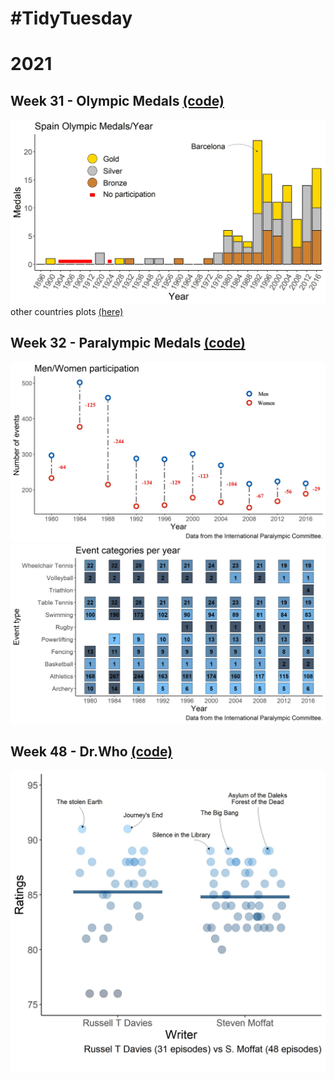 # #TidyTuesday
# 2021
## Week 31 - Olympic Medals [(code)](https://github.com/pgomba/TidyTuesday/tree/main/2021/Olimp_31)
![Olimpic](2021/Olimp_31/plots/spain_medals.jpeg)
other countries plots [(here)](https://github.com/pgomba/TidyTuesday/tree/main/2021/Olimp_31/plots)
## Week 32 - Paralympic Medals [(code)](https://github.com/pgomba/TidyTuesday/tree/main/2021/Para_32)
![MvsW](2021/Para_32/plots/Men_women.jpg)
![Events](2021/Para_32/plots/events.jpg)
## Week 48 - Dr.Who [(code)](https://github.com/pgomba/TidyTuesday/tree/main/2021/drWho_48)
![Dr.Who](2021/drWho_48/plots/drwho.jpg)
